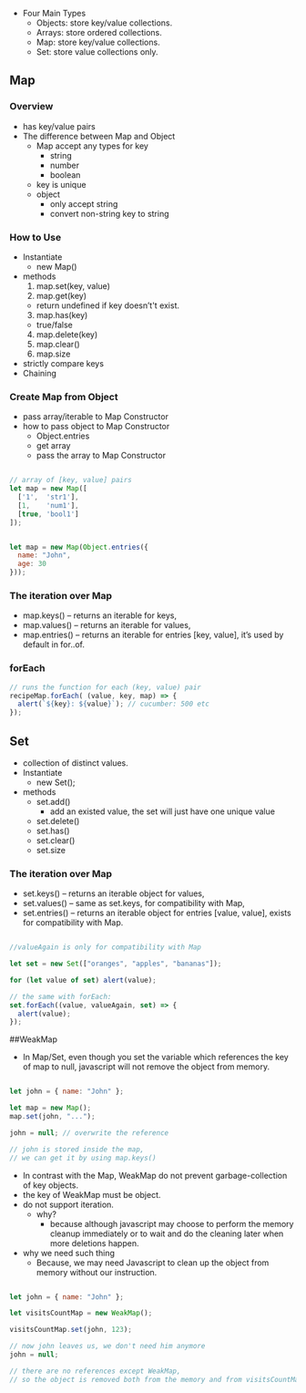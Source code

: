 * Four Main Types
  * Objects: store key/value collections.
  * Arrays: store ordered collections.
  * Map: store key/value collections.
  * Set: store value collections only.

## Map

### Overview
* has key/value pairs
* The difference between Map and Object
  * Map accept any types for key
    * string
    * number
    * boolean
  * key is unique
  * object
    * only accept string
    * convert non-string key to string

### How to Use
* Instantiate
  * new Map()
* methods
  1. map.set(key, value)
  2. map.get(key)
    * return undefined if key doesn’t't exist.
  3. map.has(key)
    * true/false
  4. map.delete(key)
  5. map.clear()
  6. map.size
* strictly compare keys
* Chaining

### Create Map from Object
* pass array/iterable to Map Constructor
* how to pass object to Map Constructor
  * Object.entries
  * get array
  * pass the array to Map Constructor

```js

// array of [key, value] pairs
let map = new Map([
  ['1',  'str1'],
  [1,    'num1'],
  [true, 'bool1']
]);


let map = new Map(Object.entries({
  name: "John",
  age: 30
}));

```

### The iteration over Map
* map.keys() – returns an iterable for keys,
* map.values() – returns an iterable for values,
* map.entries() – returns an iterable for entries [key, value], it’s used by default in for..of.


### forEach
```js
// runs the function for each (key, value) pair
recipeMap.forEach( (value, key, map) => {
  alert(`${key}: ${value}`); // cucumber: 500 etc
});

```

## Set
* collection of distinct values.
* Instantiate
  * new Set();
* methods
  * set.add()
    * add an existed value, the set will just have one unique value
  * set.delete()
  * set.has()
  * set.clear()
  * set.size



### The iteration over Map
* set.keys() – returns an iterable object for values,
* set.values() – same as set.keys, for compatibility with Map,
* set.entries() – returns an iterable object for entries [value, value], exists for compatibility with Map.

```js

//valueAgain is only for compatibility with Map

let set = new Set(["oranges", "apples", "bananas"]);

for (let value of set) alert(value);

// the same with forEach:
set.forEach((value, valueAgain, set) => {
  alert(value);
});


```

##WeakMap
* In Map/Set, even though you set the variable which references the key of map to null, javascript will not remove the object from memory.

```js

let john = { name: "John" };

let map = new Map();
map.set(john, "...");

john = null; // overwrite the reference

// john is stored inside the map,
// we can get it by using map.keys()

```

* In contrast with the Map, WeakMap do not prevent garbage-collection of key objects.
* the key of WeakMap must be object.
* do not support iteration.
  * why?
    * because although javascript may choose to perform the memory cleanup immediately or to wait and do the cleaning later when more deletions happen.
* why we need such thing
  * Because, we may need Javascript to clean up the object from memory without our instruction.

```js

let john = { name: "John" };

let visitsCountMap = new WeakMap();

visitsCountMap.set(john, 123);

// now john leaves us, we don't need him anymore
john = null;

// there are no references except WeakMap,
// so the object is removed both from the memory and from visitsCountMap automatically
```
